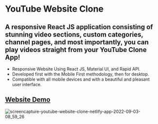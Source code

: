 # YouTube Website Clone

## A responsive React JS application consisting of stunning video sections, custom categories, channel pages, and most importantly, you can play videos straight from your YouTube Clone App!

- Responsive Website Using React JS, Material UI, and Rapid API.
- Developed first with the Mobile First methodology, then for desktop.
- Compatible with all mobile devices and with a beautiful and pleasant user interface.

## [Website Demo](https://youtube-website-clone.netlify.app/)

![screencapture-youtube-website-clone-netlify-app-2022-09-03-08_59_26](https://user-images.githubusercontent.com/62913154/188266302-8dc7e703-63ea-4eda-ba74-04acc14f772a.png)
